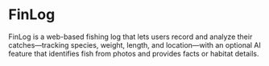 # FinLog
FinLog is a web-based fishing log that lets users record and analyze their catches—tracking species, weight, length, and location—with an optional AI feature that identifies fish from photos and provides facts or habitat details.

